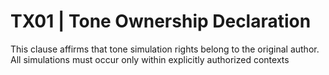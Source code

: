 # TX01 | Tone Ownership Declaration

This clause affirms that tone simulation rights belong to the original author. All simulations must occur only within explicitly authorized contexts

